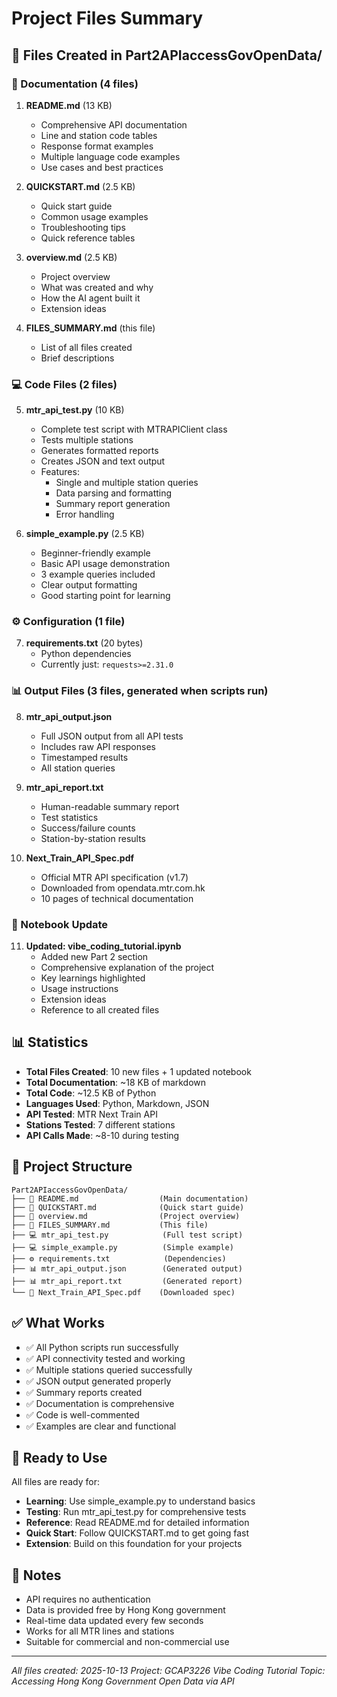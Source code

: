 # Project Files Summary

## 📁 Files Created in Part2APIaccessGovOpenData/

### 📄 Documentation (4 files)
1. **README.md** (13 KB)
   - Comprehensive API documentation
   - Line and station code tables
   - Response format examples
   - Multiple language code examples
   - Use cases and best practices

2. **QUICKSTART.md** (2.5 KB)
   - Quick start guide
   - Common usage examples
   - Troubleshooting tips
   - Quick reference tables

3. **overview.md** (2.5 KB)
   - Project overview
   - What was created and why
   - How the AI agent built it
   - Extension ideas

4. **FILES_SUMMARY.md** (this file)
   - List of all files created
   - Brief descriptions

### 💻 Code Files (2 files)
5. **mtr_api_test.py** (10 KB)
   - Complete test script with MTRAPIClient class
   - Tests multiple stations
   - Generates formatted reports
   - Creates JSON and text output
   - Features:
     * Single and multiple station queries
     * Data parsing and formatting
     * Summary report generation
     * Error handling

6. **simple_example.py** (2.5 KB)
   - Beginner-friendly example
   - Basic API usage demonstration
   - 3 example queries included
   - Clear output formatting
   - Good starting point for learning

### ⚙️ Configuration (1 file)
7. **requirements.txt** (20 bytes)
   - Python dependencies
   - Currently just: `requests>=2.31.0`

### 📊 Output Files (3 files, generated when scripts run)
8. **mtr_api_output.json**
   - Full JSON output from all API tests
   - Includes raw API responses
   - Timestamped results
   - All station queries

9. **mtr_api_report.txt**
   - Human-readable summary report
   - Test statistics
   - Success/failure counts
   - Station-by-station results

10. **Next_Train_API_Spec.pdf**
    - Official MTR API specification (v1.7)
    - Downloaded from opendata.mtr.com.hk
    - 10 pages of technical documentation

### 📓 Notebook Update
11. **Updated: vibe_coding_tutorial.ipynb**
    - Added new Part 2 section
    - Comprehensive explanation of the project
    - Key learnings highlighted
    - Usage instructions
    - Extension ideas
    - Reference to all created files

## 📊 Statistics

- **Total Files Created**: 10 new files + 1 updated notebook
- **Total Documentation**: ~18 KB of markdown
- **Total Code**: ~12.5 KB of Python
- **Languages Used**: Python, Markdown, JSON
- **API Tested**: MTR Next Train API
- **Stations Tested**: 7 different stations
- **API Calls Made**: ~8-10 during testing

## 🎯 Project Structure

```
Part2APIaccessGovOpenData/
├── 📄 README.md                  (Main documentation)
├── 📄 QUICKSTART.md              (Quick start guide)
├── 📄 overview.md                (Project overview)
├── 📄 FILES_SUMMARY.md           (This file)
├── 💻 mtr_api_test.py            (Full test script)
├── 💻 simple_example.py          (Simple example)
├── ⚙️ requirements.txt            (Dependencies)
├── 📊 mtr_api_output.json        (Generated output)
├── 📊 mtr_api_report.txt         (Generated report)
└── 📕 Next_Train_API_Spec.pdf    (Downloaded spec)
```

## ✅ What Works

- ✅ All Python scripts run successfully
- ✅ API connectivity tested and working
- ✅ Multiple stations queried successfully
- ✅ JSON output generated properly
- ✅ Summary reports created
- ✅ Documentation is comprehensive
- ✅ Code is well-commented
- ✅ Examples are clear and functional

## 🚀 Ready to Use

All files are ready for:
- **Learning**: Use simple_example.py to understand basics
- **Testing**: Run mtr_api_test.py for comprehensive tests
- **Reference**: Read README.md for detailed information
- **Quick Start**: Follow QUICKSTART.md to get going fast
- **Extension**: Build on this foundation for your projects

## 📝 Notes

- API requires no authentication
- Data is provided free by Hong Kong government
- Real-time data updated every few seconds
- Works for all MTR lines and stations
- Suitable for commercial and non-commercial use

---

*All files created: 2025-10-13*
*Project: GCAP3226 Vibe Coding Tutorial*
*Topic: Accessing Hong Kong Government Open Data via API*
